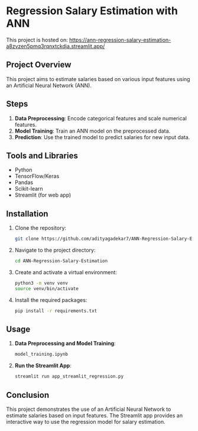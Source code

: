 # Regression Salary Estimation with ANN

This project is hosted on: https://ann-regression-salary-estimation-a8zvzen5pmq3rqnxtckdja.streamlit.app/



## Project Overview

This project aims to estimate salaries based on various input features using an Artificial Neural Network (ANN).

## Steps

1. **Data Preprocessing**: Encode categorical features and scale numerical features.
2. **Model Training**: Train an ANN model on the preprocessed data.
3. **Prediction**: Use the trained model to predict salaries for new input data.

## Tools and Libraries

- Python
- TensorFlow/Keras
- Pandas
- Scikit-learn
- Streamlit (for web app)

## Installation

1. Clone the repository:
   ```bash
   git clone https://github.com/adityagadekar7/ANN-Regression-Salary-Estimation.git
   ```
2. Navigate to the project directory:
   ```bash
   cd ANN-Regression-Salary-Estimation
   ```
3. Create and activate a virtual environment:
   ```bash
   python3 -m venv venv
   source venv/bin/activate
   ```
4. Install the required packages:
   ```bash
   pip install -r requirements.txt
   ```

## Usage

1. **Data Preprocessing and Model Training**:
   ```bash
   model_training.ipynb
   ```
2. **Run the Streamlit App**:
   ```bash
   streamlit run app_streamlit_regression.py
   ```

## Conclusion

This project demonstrates the use of an Artificial Neural Network to estimate salaries based on input features. The Streamlit app provides an interactive way to use the regression model for salary estimation.

